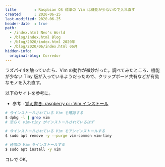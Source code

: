 ```yaml
---
title        : Raspbian OS 標準の Vim は機能が少ないので入れ直す
created      : 2020-06-25
last-modified: 2020-06-25
header-date  : true
path:
  - /index.html Neo's World
  - /blog/index.html Blog
  - /blog/2020/index.html 2020年
  - /blog/2020/06/index.html 06月
hidden-info:
  original-blog: Corredor
---
```


ラズパイ4を触っていたら、Vim の動作が微妙だった。調べてみたところ、機能が少ない Tiny 版が入っているようだったので、クリップボード共有などが有効なモノを入れ直す。

以下のサイトを参考に。

- 参考 : [覚え書き: raspberry pi : Vim インストール](https://qazsedcftf.blogspot.com/2019/12/raspberry-pi-vim.html)

```bash
# 今インストールされている Vim を確認する
$ dpkg -l | grep vim
# 恐らく vim-tiny がインストールされているはず

# 今インストールされている Vim をアンインストールする
$ sudo apt remove -y --purge vim-common vim-tiny

# 通常の Vim をインストールする
$ sudo apt install -y vim
```

コレで OK。
